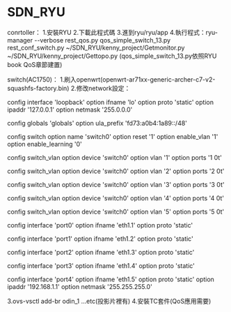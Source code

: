 # SDN_RYU

conrtoller：
1.安裝RYU
2.下載此程式碼
3.進到ryu/ryu/app
4.執行程式：ryu-manager --verbose rest_qos.py qos_simple_switch_13.py rest_conf_switch.py ~/SDN_RYU/kenny_project/Getmonitor.py ~/SDN_RYU/kenny_project/Gettopo.py (qos_simple_switch_13.py依照RYU book QoS章節建置)

switch(AC1750)：
1.刷入openwrt(openwrt-ar71xx-generic-archer-c7-v2-squashfs-factory.bin)
2.修改network設定：

config interface 'loopback'
        option ifname 'lo'
        option proto 'static'
        option ipaddr '127.0.0.1'
        option netmask '255.0.0.0'

config globals 'globals'
        option ula_prefix 'fd73:a0b4:1a89::/48'

config switch
        option name 'switch0'
        option reset '1'
        option enable_vlan '1'
        option enable_learning '0'

config switch_vlan
        option device 'switch0'
        option vlan '1'
        option ports '1 0t'

config switch_vlan
        option device 'switch0'
        option vlan '2'
        option ports '2 0t'

config switch_vlan
        option device 'switch0'
        option vlan '3'
        option ports '3 0t'

config switch_vlan
        option device 'switch0'
        option vlan '4'
        option ports '4 0t'

config switch_vlan
        option device 'switch0'
        option vlan '5'
        option ports '5 0t'

config interface 'port0'
        option ifname 'eth1.1'
        option proto 'static'

config interface 'port1'
        option ifname 'eth1.2'
        option proto 'static'

config interface 'port2'
        option ifname 'eth1.3'
        option proto 'static'

config interface 'port3'
        option ifname 'eth1.4'
        option proto 'static'

config interface 'port4'
        option ifname 'eth1.5'
        option proto 'static'
        option ipaddr '192.168.1.1'
        option netmask '255.255.255.0'
        
3.ovs-vsctl add-br odin_1 ...etc(投影片裡有)
4.安裝TC套件(QoS應用需要)
